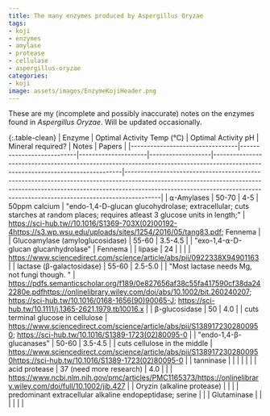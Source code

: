 ```yaml
---
title: The many enzymes produced by Aspergillus Oryzae
tags:
- koji
- enzymes
- amylase
- protease
- cellulase
- aspergillus-oryzae
categories:
- koji
image: assets/images/EnzymeKojiHeader.png
---
```


These are my (incomplete and possibly inaccurate) notes on the enzymes found in *Aspergillus Oryzae*. Will be updated occasionally.


{:.table-clean}
| Enzyme                          | Optimal Activity Temp (℃) | Optimal Activity pH | Mineral required? | Notes                                                                                                                          | Papers                                                                                                                                                                                                                                              | 
|---------------------------------|---------------------------|---------------------|-------------------|--------------------------------------------------------------------------------------------------------------------------------|-----------------------------------------------------------------------------------------------------------------------------------------------------------------------------------------------------------------------------------------------------| 
| ⍺-Amylases                      | 50-70                     | 4-5                 | 50ppm calcium     | "endo-1,4-D-glucan glucohydrolase; extracellular; cuts starches at random places; requires atleast 3 glucose units in length;" | https://sci-hub.tw//10.1016/S1369-703X(02)00192-4https://s3.wp.wsu.edu/uploads/sites/1254/2016/05/tang83.pdf; Fennema                                                                                                                               | 
| Glucoamylase (amyloglucosidase) | 55-60                     | 3.5-4.5             |                   | "exo-1,4-⍺-D-glucan glucanhydrolase"                                                                                           | Fennema                                                                                                                                                                                                                                             | 
| lipase                          | 24                        |                     |                   |                                                                                                                                | https://www.sciencedirect.com/science/article/abs/pii/0922338X94901163                                                                                                                                                                              | 
| lactase (β-galactosidase)       | 55-60                     | 2.5-5.0             |                   | "Most lactase needs Mg, not fungi though. "                                                                                    | https://pdfs.semanticscholar.org/f189/0e827656af38c55fa417590cf38da242280e.pdfhttps://onlinelibrary.wiley.com/doi/abs/10.1002/bit.260240207; https://sci-hub.tw/10.1016/0168-1656(90)90065-J; https://sci-hub.tw/10.1111/j.1365-2621.1979.tb10016.x | 
| β-glucosidase                   | 50                        | 4.0                 |                   | cuts terminal glucose in cellulose                                                                                             | https://www.sciencedirect.com/science/article/abs/pii/S1389172302800950; https://sci-hub.tw/10.1016/S1389-1723(02)80095-0                                                                                                                           | 
| "endo-1,4-β-glucanases"         | 50-60                     | 3.5-4.5             |                   | cuts cellulose in the middle                                                                                                   | https://www.sciencedirect.com/science/article/abs/pii/S1389172302800950https://sci-hub.tw/10.1016/S1389-1723(02)80095-0                                                                                                                             | 
| tanninase                       |                           |                     |                   |                                                                                                                                |                                                                                                                                                                                                                                                     | 
| acid protease                   | 37 (need more research)   | 4.0                 |                   |                                                                                                                                | https://www.ncbi.nlm.nih.gov/pmc/articles/PMC1165373/https://onlinelibrary.wiley.com/doi/full/10.1002/jib.427                                                                                                                                       | 
| Oryzin (alkaline protease)      |                           |                     |                   | predominant extracellular alkaline endopeptidase; serine                                                                       |                                                                                                                                                                                                                                                     | 
| Glutaminase                     |                           |                     |                   |                                                                                                                                |                                                                                                                                                                                                                                                     |
